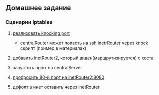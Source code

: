 Домашнее задание
---------------------
### Сценарии iptables
1) [реализовать knocking port](https://github.com/kyourselfer/OTUS_LinuxAdmin201804/tree/master/lesson14_firewall/1)

    - centralRouter может попасть на ssh inetrRouter через knock скрипт (пример в материалах)

2) добавить inetRouter2, который виден(маршрутизируется) с хоста

3) запустить nginx на centralServer

4) [пробросить 80-й порт на inetRouter2:8080](https://github.com/kyourselfer/OTUS_LinuxAdmin201804/edit/master/lesson14_firewall/2/)

5) дефолт в инет оставить через inetRouter

